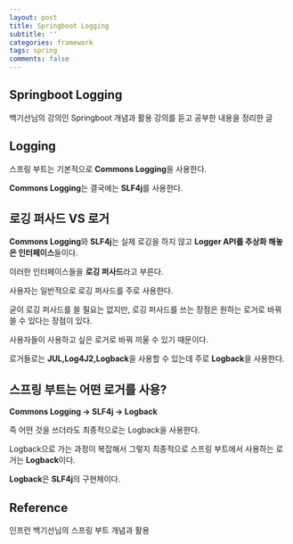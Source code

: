 ```yaml
---
layout: post
title: Springboot Logging
subtitle: ''
categories: framework
tags: spring
comments: false
---
```


## Springboot Logging

백기선님의 강의인 Springboot 개념과 활용 강의를 듣고 공부한 내용을 정리한 글

## Logging

스프링 부트는 기본적으로 **Commons Logging**을 사용한다.

**Commons Logging**는 결국에는 **SLF4j**를 사용한다.

## 로깅 퍼사드 VS 로거

**Commons Logging**와 **SLF4j**는 실제 로깅을 하지 않고 **Logger API를 추상화 해놓은 인터페이스**들이다.

이러한 인터페이스들을 **로깅 퍼사드**라고 부른다.

사용자는 일반적으로 로깅 퍼사드를 주로 사용한다.

굳이 로깅 퍼사드를 쓸 필요는 없지만, 로깅 퍼사드를 쓰는 장점은 원하는 로거로 바꿔 쓸 수 있다는 장점이 있다.

사용자들이 사용하고 싶은 로거로 바꿔 끼울 수 있기 때문이다.

로거들로는 **JUL,Log4J2,Logback**을 사용할 수 있는데 주로 **Logback**을 사용한다.

## 스프링 부트는 어떤 로거를 사용?

**Commons Logging -> SLF4j -> Logback**

즉 어떤 것을 쓰더라도 최종적으로는 Logback을 사용한다.

Logback으로 가는 과정이 복잡해서 그렇지 최종적으로 스프링 부트에서 사용하는 로거는 **Logback**이다.

**Logback**은 **SLF4j**의 구현체이다.

## Reference

인프런 백기선님의 스프링 부트 개념과 활용
